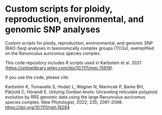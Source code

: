 # Custom scripts for ploidy, reproduction, environmental, and genomic SNP analyses
Custom scripts for ploidy, reproduction, environmental, and genomic SNP (RAD-Seq) analyses in taxonomically complex groups (TCGs), exemplified on the Ranunculus auricomus species complex.

This code repository includes R scripts used in Karbstein et al. 2021 (https://onlinelibrary.wiley.com/doi/10.1111/mec.15919).



If you use the code, please cite: 

Karbstein K, Tomasello S, Hodač L, Wagner N, Marincek P, Barke BH, Pätzold C, Hörandl E. Untying Gordian knots: Unraveling reticulate polyploid evolution by RRS genomic data using the large Ranunculus auricomus species complex. New Phytologist, 2022; 235; 2081-2098. https://doi.org/10.1111/nph.18284
